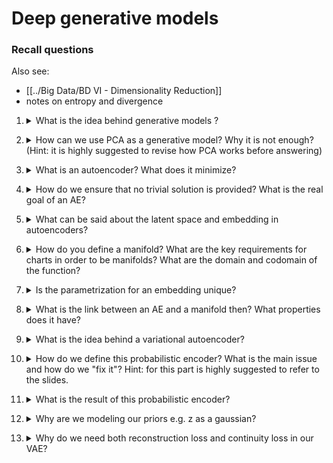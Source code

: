 # Deep generative models

### Recall questions

Also see:
- [[../Big Data/BD VI - Dimensionality Reduction]]
- notes on entropy and divergence

1. <details markdown=1><summary markdown="span"> What is the idea behind generative models ? </summary>
    
    \
    We want to ==learn a distribution from some training samples, and generate new samples from the same distribution==.
  
</details>

2. <details markdown=1><summary markdown="span"> How can we use PCA as a generative model? Why it is not enough? (Hint: it is highly suggested to revise how PCA works before answering) </summary>
    
    \
	Once ==we learn the matrix of weights needed for reconstruction==, we can ==sample points from the space with lower dimensionality. Then, we multiply them with the weight matrix and obtain new objects==.
	![](../../../static/DEEP/gen1.png) \
	The thing is ==we want a more expressive model, and the linearity of PCA is just not enough!==.

</details>

3. <details markdown=1><summary markdown="span"> What is an autoencoder? What does it minimize? </summary>
    
    \
	An encoder is a ==deep neural network with an encoding portion and a decoding portion==. For a given dataset ${x_i}$, it will learn to ==minimize the reconstruction error $l_{\Theta} = \sum_i ||x_i - D_{\Theta}(E_{\Theta}(x_i))||$==
  	![](../../../static/DEEP/gen2.png)

</details>

4. <details markdown=1><summary markdown="span"> How do we ensure that no trivial solution is provided?  What is the real goal of an AE?</summary>
    
    \
  	Because of the ==bottleneck, no trivial solution is possible== (e.g. identity). \
	The task of an AE ==is always recostruction==, since what we are really interested in ==is the structure of the latent space and using E,D for new tasks== (e.g. generating new samples, denoising and so on).
	
</details>

5. <details markdown=1><summary markdown="span"> What can be said about the latent space and embedding in autoencoders? </summary>
    
    \
    The goal of the decoding portion of an AE is ==learning a mapping from a low dimensional latent space to a high dimensional embedding of the observed data== \
    The ==latent space is euclidean== while the ==data embedding space is a manifold==. 

</details>

6. <details markdown=1><summary markdown="span"> How do you define a manifold? What are the key requirements for charts in order to be manifolds? What are the domain and codomain of the function? </summary>
    
    \
	We define a manifold as ==a union of charts==, where each chart can be seen as a mapping $\phi \ : \ R^2 \to \textit{S} \subset R^3$. It is fundamental that $\phi$ is:
	- ==smooth==
	- ==invertible==

	And we call them a ==diffeomorphism==. The domain is the ==parametric space (euclidean)==, while the image is ==an embedding and is a surface==.
	![](../../../static/DEEP/gen3.png)
  

</details>

7. <details markdown=1><summary markdown="span"> Is the parametrization for an embedding unique? </summary>
    
    \
	No, the ==mapping is not unique==. In general, we can potentially have ==infinitely many mappings to the same embedding==.
  

</details>

8. <details markdown=1><summary markdown="span"> What is the link between an AE and a manifold then? What properties does it have? </summary>
    
    \
    The ==decoder is effectively a chart $D \ : \ R^k \to R^d$ from the latent space spanned by the codes $z$ to the data space of inputs $x$.== \
	This mapping is ==differentiable== and ==invertible through E==.
	![](../../../static/DEEP/gen5.png)

</details>

9. <details markdown=1><summary markdown="span"> What is the idea behind a variational autoencoder? </summary>
    
    \
	A variational autoencoder works by ==constructing a probability distribution on the latent space==. The ==data is seen as a sample of the learnt distribution, which is fixed and decided a priori==.

</details>

10. <details markdown=1><summary markdown="span"> How do we define this probabilistic encoder? What is the main issue and how do we "fix it"? Hint: for this part is highly suggested to refer to the slides.</summary>
    
    \
	![](../../../static/DEEP/gen6.png)
	![](../../../static/DEEP/gen7.png) \
	The main idea is that we try to maximize a relaxed version of the problem by "increasing" the first quantity enough. 

</details>

11. <details markdown=1><summary markdown="span"> What is the result of this probabilistic encoder? </summary>
    
    \
	The probabilistic encoder outputs a ==gaussian distribution==. In other words, ==it won't output $z$, but $\mu, \sigma$ of our gaussian!==.
	[](../../../static/DEEP/gen8.png)

</details>

12. <details markdown=1><summary markdown="span"> Why are we modeling our priors e.g. z as a gaussian? </summary>
    
    \
	This ensures that ==our latent space is compact==. In other words, ==two points close in the latent space will be similar once decoded==.

</details>

13. <details markdown=1><summary markdown="span"> Why do we need both reconstruction loss and continuity loss in our VAE? </summary>
    
    \
	![](../../../static/DEEP/gen9.png)

</details>